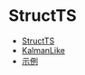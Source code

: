 # StructTS

- [StructTS](https://www.rdocumentation.org/packages/stats/versions/3.5.3/topics/StructTS)
- [KalmanLike](https://www.rdocumentation.org/packages/stats/versions/3.5.3/topics/KalmanLike)
- [示例](https://nwfsc-timeseries.github.io/atsa-labs/sec-uss-the-structts-function.html)